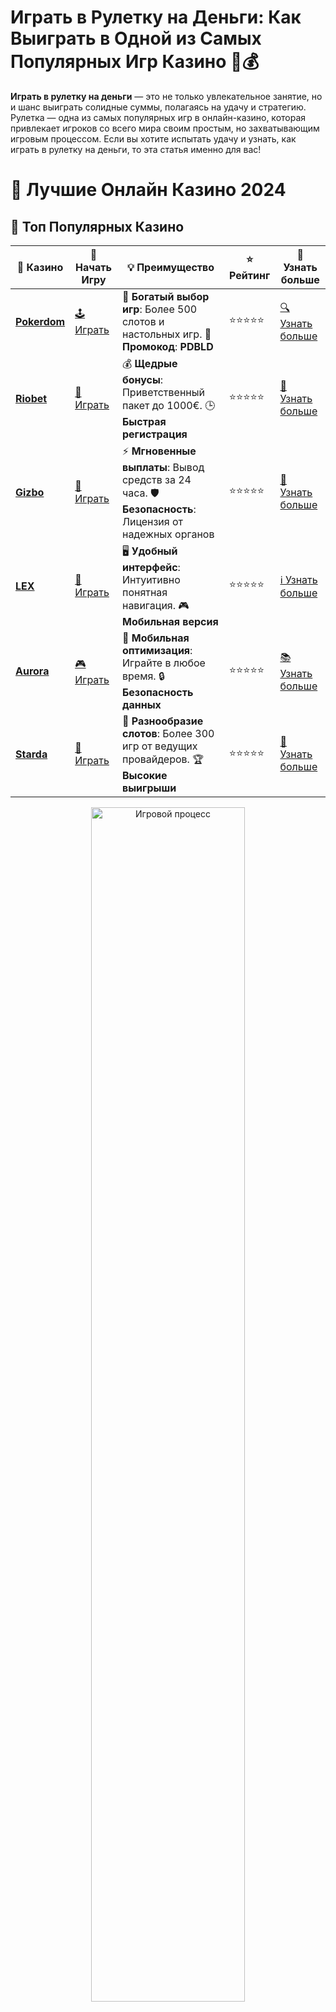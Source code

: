 # Играть в Рулетку на Деньги: Как Выиграть в Одной из Самых Популярных Игр Казино 🎯💰

**Играть в рулетку на деньги** — это не только увлекательное занятие, но и шанс выиграть солидные суммы, полагаясь на удачу и стратегию. Рулетка — одна из самых популярных игр в онлайн-казино, которая привлекает игроков со всего мира своим простым, но захватывающим игровым процессом. Если вы хотите испытать удачу и узнать, как играть в рулетку на деньги, то эта статья именно для вас!

# 🎰 Лучшие Онлайн Казино 2024

## 🌟 Топ Популярных Казино

| 🎲 **Казино** | 🔗 **Начать Игру** | 💡 **Преимущество** | ⭐ **Рейтинг** | 🔗 **Узнать больше** |
|--------------|---------------------|---------------------|----------------|----------------------|
| [**Pokerdom**](https://brandplay.link/4k77v2yx) | [🕹️ Играть](https://brandplay.link/4k77v2yx) | 🎉 **Богатый выбор игр**: Более 500 слотов и настольных игр. 🎁 **Промокод**: **PDBLD** | ⭐⭐⭐⭐⭐ | [🔍 Узнать больше](https://brandplay.link/4k77v2yx) |
| [**Riobet**](https://brandplay.link/7xBLTPyj) | [🎰 Играть](https://brandplay.link/7xBLTPyj) | 💰 **Щедрые бонусы**: Приветственный пакет до 1000€. 🕒 **Быстрая регистрация** | ⭐⭐⭐⭐⭐ | [📖 Узнать больше](https://brandplay.link/7xBLTPyj) |
| [**Gizbo**](https://brandplay.link/bprXw4YV) | [🎲 Играть](https://brandplay.link/bprXw4YV) | ⚡ **Мгновенные выплаты**: Вывод средств за 24 часа. 🛡️ **Безопасность**: Лицензия от надежных органов | ⭐⭐⭐⭐⭐ | [📝 Узнать больше](https://brandplay.link/bprXw4YV) |
| [**LEX**](https://brandplay.link/zW4hdDFV) | [🤑 Играть](https://brandplay.link/zW4hdDFV) | 🖥️ **Удобный интерфейс**: Интуитивно понятная навигация. 🎮 **Мобильная версия** | ⭐⭐⭐⭐⭐ | [ℹ️ Узнать больше](https://brandplay.link/zW4hdDFV) |
| [**Aurora**](https://10trafic-stat2.com/click/668546556bcc6313411604bd/6766/13032/subaccount) | [🎮 Играть](https://10trafic-stat2.com/click/668546556bcc6313411604bd/6766/13032/subaccount) | 📱 **Мобильная оптимизация**: Играйте в любое время. 🔒 **Безопасность данных** | ⭐⭐⭐⭐⭐ | [📚 Узнать больше](https://10trafic-stat2.com/click/668546556bcc6313411604bd/6766/13032/subaccount) |
| [**Starda**](https://brandplay.link/fB7xwRFL) | [🎯 Играть](https://brandplay.link/fB7xwRFL) | 🎰 **Разнообразие слотов**: Более 300 игр от ведущих провайдеров. 🏆 **Высокие выигрыши** | ⭐⭐⭐⭐⭐ | [🔎 Узнать больше](https://brandplay.link/fB7xwRFL) |

<div align="center">
    <img src="https://i.pinimg.com/originals/87/9e/b9/879eb9354dd0699582408b68f2e253b2.gif" alt="Игровой процесс" width="70%">
</div>

## 💎 Лучшие Бонусы и Акции

| 🎲 **Казино** | 🔗 **Начать Игру** | 💡 **Преимущество** | ⭐ **Рейтинг** | 🔗 **Узнать больше** |
|--------------|---------------------|---------------------|----------------|----------------------|
| [**Kometa**](https://brandplay.link/8ZymQJV8) | [🎰 Играть](https://brandplay.link/8ZymQJV8) | 🎁 **Эксклюзивные бонусы**: Регулярные акции и промо. 🔄 **Программы лояльности** | ⭐⭐⭐⭐☆ | [🔍 Узнать больше](https://brandplay.link/8ZymQJV8) |
| [**R7**](https://brandplay.link/bMd3Yjsw) | [🕹️ Играть](https://brandplay.link/bMd3Yjsw) | 🕒 **Круглосуточная поддержка**: Всегда на связи. 💸 **Высокие лимиты** | ⭐⭐⭐⭐☆ | [📖 Узнать больше](https://brandplay.link/bMd3Yjsw) |
| [**7K**](https://brandplay.link/BvQyFShp) | [🎲 Играть](https://brandplay.link/BvQyFShp) | 🌟 **Эксклюзивные бонусы**: Только для VIP игроков. 🎉 **Сезонные акции** | ⭐⭐⭐⭐☆ | [📝 Узнать больше](https://brandplay.link/BvQyFShp) |
| [**Kent**](https://brandplay.link/Fv2WP3js) | [🤑 Играть](https://brandplay.link/Fv2WP3js) | 📈 **Высокий RTP**: Более 98%. 💼 **Профессиональная поддержка** | ⭐⭐⭐⭐☆ | [ℹ️ Узнать больше](https://brandplay.link/Fv2WP3js) |
| [**1Xslots**](https://brandplay.link/hSB1khtr) | [🎮 Играть](https://brandplay.link/hSB1khtr) | 🎉 **Множество акций**: Еженедельные бонусы и турниры. 🛡️ **Безопасность** | ⭐⭐⭐⭐☆ | [📚 Узнать больше](https://brandplay.link/hSB1khtr) |
| [**Gama**](https://brandplay.link/j6NMKsDz) | [🎯 Играть](https://brandplay.link/j6NMKsDz) | 🔍 **Интуитивный интерфейс**: Легкость использования. 🏅 **Престижные турниры** | ⭐⭐⭐⭐☆ | [🔎 Узнать больше](https://brandplay.link/j6NMKsDz) |

<div align="center">
    <img src="https://i.pinimg.com/originals/87/9e/b9/879eb9354dd0699582408b68f2e253b2.gif" alt="Игровой процесс" width="70%">
</div>

## 🚀 Быстрые Выигрыши и Поддержка

| 🎲 **Казино** | 🔗 **Начать Игру** | 💡 **Преимущество** | ⭐ **Рейтинг** | 🔗 **Узнать больше** |
|--------------|---------------------|---------------------|----------------|----------------------|
| [**Onion**](https://brandplay.link/zBGRVpQ9) | [🎰 Играть](https://brandplay.link/zBGRVpQ9) | 🤑 **Низкие ставки**: Идеально для начинающих. 🔄 **Быстрые выводы** | ⭐⭐⭐⭐☆ | [🔍 Узнать больше](https://brandplay.link/zBGRVpQ9) |
| [**Чемпион**](https://temon-gter.cfd/go/lRq?p80412p304504pcc44t17455) | [🕹️ Играть](https://temon-gter.cfd/go/lRq?p80412p304504pcc44t17455) | 🏅 **Лояльная программа**: Награды за активность. 🎁 **Ежемесячные бонусы** | ⭐⭐⭐⭐☆ | [📖 Узнать больше](https://temon-gter.cfd/go/lRq?p80412p304504pcc44t17455) |
| [**Vavada**](https://vavadapartner.pro/?promo=ea5c9275-6854-4505-94fc-95ab18221945-linkb2) | [🎲 Играть](https://vavadapartner.pro/?promo=ea5c9275-6854-4505-94fc-95ab18221945-linkb2) | 🚀 **Быстрая регистрация**: Начните играть мгновенно. 🔐 **Безопасные транзакции** | ⭐⭐⭐⭐☆ | [📝 Узнать больше](https://vavadapartner.pro/?promo=ea5c9275-6854-4505-94fc-95ab18221945-linkb2) |
| [**Friends**](https://gofriends.kim/linkb2) | [🤑 Играть](https://gofriends.kim/linkb2) | 🤝 **Социальные игры**: Играйте с друзьями. 🌐 **Мультиплатформенность** | ⭐⭐⭐⭐☆ | [ℹ️ Узнать больше](https://gofriends.kim/linkb2) |
| [**1WIN**](https://brandplay.link/smXVpBbG) | [🎮 Играть](https://brandplay.link/smXVpBbG) | 🏆 **Турниры с большими призами**: Присоединяйтесь к состязаниям. 🎯 **Акции каждый день** | ⭐⭐⭐⭐⭐ | [🔍 Узнать больше](https://brandplay.link/smXVpBbG) |
| [**Drip**](https://drp-ircp01.com/c07e6a3db) | [🎯 Играть](https://drp-ircp01.com/c07e6a3db) | 🌐 **Инновационные игры**: Новейшие игровые технологии. 🛡️ **Высокая безопасность** | ⭐⭐⭐⭐☆ | [🔎 Узнать больше](https://drp-ircp01.com/c07e6a3db) |

✨ **Выбирайте лучшее казино для себя и наслаждайтесь игрой! Удачи!** ✨

![Играть в рулетку на деньги](https://i.pinimg.com/originals/a9/29/6e/a9296ea1cf6a7c20a985e593451f0323.png)

<div align="center">
    <img src="https://i.pinimg.com/originals/87/9e/b9/879eb9354dd0699582408b68f2e253b2.gif" alt="Играть в рулетку на деньги" width="70%">
</div>

---

### Почему стоит играть в **рулетку на деньги**? 🎰💸

Рулетка — это игра, которая привлекает как новичков, так и опытных игроков. Она сочетает в себе азарт, стратегию и элемент случайности. В отличие от других казино-игр, рулетка не требует особых навыков, и любой игрок может начать ставить на деньги почти мгновенно. Вот несколько причин, почему стоит попробовать играть в рулетку на реальные деньги:

- **Простота игры**: Правила рулетки интуитивно понятны, и даже новички могут быстро разобраться в игровом процессе.
- **Большие выигрыши**: Ставки в рулетке могут приносить значительные выигрыши, особенно если удастся предсказать выигрышное число или цвет.
- **Множество вариантов ставок**: В рулетке есть много разных типов ставок, что позволяет выбирать самые подходящие стратегии и увеличивать шансы на выигрыш.

---

### Как начать **играть в рулетку на деньги**? 🤑

Для того чтобы начать выигрывать в рулетку на деньги, следуйте этим простым шагам:

1. **Выберите надежное онлайн-казино** 🏠  
   Первым шагом является выбор проверенного и лицензированного казино, где вы сможете безопасно играть на деньги.

2. **Зарегистрируйтесь и пополните счет** 💳  
   Пройдите процесс регистрации и пополните свой счет. Большинство казино предлагают удобные способы пополнения, включая банковские карты, электронные кошельки и криптовалюты.

3. **Выберите тип рулетки** 🎡  
   Существуют различные версии рулетки, такие как европейская, американская и французская рулетка. Европейская рулетка считается самой выгодной для игроков, так как имеет меньший доминирующий процент.

4. **Определите свою стратегию** 📊  
   В рулетке можно применять разные стратегии ставок. Например, можно использовать систему Мартингейла или более сложные тактики, чтобы увеличить свои шансы на выигрыш.

5. **Начинайте ставить и наслаждайтесь процессом!** 🎉  
   После того как вы выбрали свою стратегию, делайте ставки и наслаждайтесь игрой. Главное — не забывайте, что рулетка — это игра удачи, и не стоит рисковать суммами, которые вы не готовы потерять.

---

### Стратегии для игры в **рулетку на деньги** 📈

Хотя рулетка основана на случайности, существуют несколько популярных стратегий, которые могут повысить ваши шансы на победу:

1. **Стратегия Мартингейла** 🔄  
   Это одна из самых известных стратегий. Суть ее заключается в том, что вы удваиваете ставку после каждого проигрыша. Таким образом, при выигрыше вы покрываете все предыдущие потери и получаете прибыль.

2. **Стратегия Даламбера** ➕  
   Эта стратегия более консервативная, чем Мартингейл. Суть заключается в том, что вы увеличиваете ставку на одну единицу после проигрыша и уменьшаете на одну единицу после выигрыша.

3. **Стратегия Фибоначчи** 🔢  
   Используя последовательность чисел Фибоначчи, вы увеличиваете ставку по мере проигрышей, и уменьшаете — по мере выигрышей. Этот метод более стабильный, чем Мартингейл.

4. **Простая ставка на красное или черное** 🔴⚫  
   Самая базовая стратегия — это ставки на цвет. Если вы хотите минимизировать риски, делайте ставки на красное или черное. Шансы на победу — почти 50/50.

---

### Советы для успешной игры в **рулетку на деньги** 💡

1. **Управляйте своим банкроллом** 💵  
   Одним из самых важных аспектов успешной игры является управление своим капиталом. Устанавливайте лимиты для ставок и всегда играйте в рамках своих возможностей.

2. **Используйте бонусы** 🎁  
   Многие онлайн-казино предлагают бонусы за регистрацию или за пополнение счета. Эти бонусы могут значительно улучшить ваши шансы на успех, особенно если вы только начинаете играть.

3. **Пробуйте демо-режим** 🧑‍💻  
   Прежде чем ставить реальные деньги, попробуйте сыграть в рулетку в демо-режиме. Это поможет вам разобраться в правилах и попробовать разные стратегии без риска потерять деньги.

4. **Не гонитесь за потерями** 🚫  
   Рулетка — это игра удачи, и иногда нужно уметь вовремя остановиться. Если вы чувствуете, что не удается выиграть, не пытайтесь отыграться, это приведет только к еще большим потерям.

---

### Популярные версии **рулетки на деньги** 🎡

- **Европейская рулетка** 🇪🇺  
   Идеальна для игроков, так как у нее есть только одно зеро, что дает игрокам лучшие шансы на победу.

- **Американская рулетка** 🇺🇸  
   В этой версии есть два зеро, что увеличивает преимущество казино, но тем не менее она популярна среди игроков, которые любят высокий риск.

- **Французская рулетка** 🇫🇷  
   Очень похожа на европейскую, но с дополнительными правилами, такими как La Partage, которые уменьшают преимущество казино.

---

### Заключение: Наслаждайтесь игрой в рулетку на деньги! 🎉

**Играть в рулетку на деньги** — это шанс почувствовать азарт настоящего казино и испытать удачу. Используйте стратегии, управляйте своим капиталом и всегда выбирайте только проверенные и лицензированные онлайн-казино. Помните, что рулетка — это игра для развлечения, и главное — получать удовольствие от процесса! Удачи и больших выигрышей! 🍀🎯
